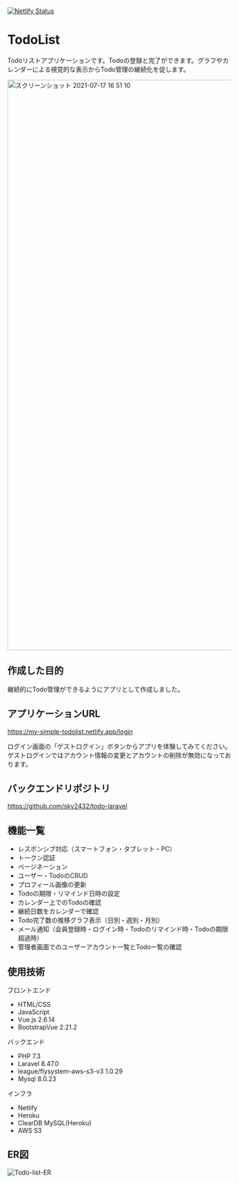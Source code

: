 [![Netlify Status](https://api.netlify.com/api/v1/badges/d1ed1ecb-77d5-40e4-8e71-ab401126a32d/deploy-status)](https://app.netlify.com/sites/my-simple-todolist/deploys)

# TodoList
Todoリストアプリケーションです。Todoの登録と完了ができます。グラフやカレンダーによる視覚的な表示からTodo管理の継続化を促します。

<img width="1280" alt="スクリーンショット 2021-07-17 16 51 10" src="https://user-images.githubusercontent.com/55875685/126030257-96b35d4b-c12f-42a9-a853-eb03835ddb79.png">

## 作成した目的
継続的にTodo管理ができるようにアプリとして作成しました。

## アプリケーションURL
https://my-simple-todolist.netlify.app/login

ログイン画面の「ゲストログイン」ボタンからアプリを体験してみてください。ゲストログインではアカウント情報の変更とアカウントの削除が無効になっております。

## バックエンドリポジトリ
https://github.com/sky2432/todo-laravel

## 機能一覧
- レスポンシブ対応（スマートフォン・タブレット・PC）
- トークン認証
- ページネーション
- ユーザー・TodoのCRUD
- プロフィール画像の更新
- Todoの期限・リマインド日時の設定
- カレンダー上でのTodoの確認
- 継続日数をカレンダーで確認
- Todo完了数の推移グラフ表示（日別・週別・月別）
- メール通知（会員登録時・ログイン時・Todoのリマインド時・Todoの期限超過時）
- 管理者画面でのユーザーアカウント一覧とTodo一覧の確認

## 使用技術
フロントエンド
- HTML/CSS
- JavaScript
- Vue.js 2.6.14
- BootstrapVue 2.21.2

バックエンド
- PHP 7.3
- Laravel 8.47.0
- league/flysystem-aws-s3-v3 1.0.29
- Mysql 8.0.23

インフラ
- Netlify
- Heroku
- ClearDB MySQL(Heroku)
- AWS S3

## ER図
![Todo-list-ER](https://user-images.githubusercontent.com/55875685/126053239-f651fbcf-4282-4c66-a28b-3877bf4a8212.png)
